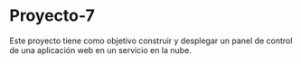 # Proyecto-7
Este proyecto tiene como objetivo construir y desplegar un panel de control de una aplicación web en un servicio en la nube.
